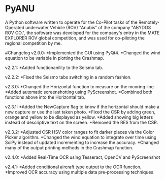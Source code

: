 # PyANU
A Python software written to operate for the Co-Pilot tasks of the Remotely-Operated underwater Vehicle (ROV) "Anubis" of the company "ABYDOS ROV CO.", the software was developed for the company's entry in the MATE EXPLORER ROV global competition, and was used for co-piloting the regional competition by me.

#Changelog
v2.0.0:
*Implemented the GUI using PyQt4.
*Changed the wind equation to be variable in plotting the Crashmap.

v2.2.1:
*Added functionanility to the Seismo tab.

v2.2.2:
*Fixed the Seismo tabs switching in a random fashion.

v2.3.0:
*Changed the Horizontal function to measure on the mooring line.
*Added automatic screenshotting using PyScreenshot.
*Combined both functions above into the Horizontal tab.

v2.3.1:
*Added the NewCapture flag to know if the horizontal should make a new capture or use the last taken photo.
*Fixed the CSR by adding green, orange and yellow to be displayed as yellow.
*Added showing big letters instead of descriptive text on the screen.
*Removed the RES from the CSR.

v2.3.2:
*Adjusted CSR HSV color ranges to fit darker places via the Color Picker algorithm.
*Changed the wind equation to integrate over time using SciPy instead of updated incrementing to increase the accuracy.
*Changed many of the output printing methods in the Crashmap function.

v2.4.0:
*Added Real-Time OCR using Tesseract, OpenCV and PyScreenshot

v2.4.1:
*Added conditional aircraft type output to the OCR function.
*Improved OCR accuracy using multiple data pre-processing techniques.